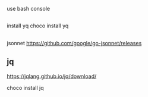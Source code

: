 use bash console

##
install yq
choco install yq
##
jsonnet
https://github.com/google/go-jsonnet/releases


## jq
https://jqlang.github.io/jq/download/

 choco install jq
